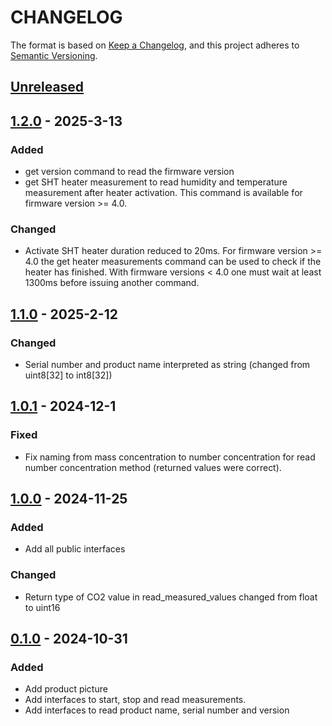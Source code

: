 # CHANGELOG

The format is based on [Keep a Changelog](https://keepachangelog.com/en/1.0.0/),
and this project adheres to [Semantic Versioning](https://semver.org/spec/v2.0.0.html).

## [Unreleased] 

## [1.2.0] - 2025-3-13

### Added

- get version command to read the firmware version
- get SHT heater measurement to read humidity and temperature measurement after heater activation. This command is available for firmware version >= 4.0.
### Changed

- Activate SHT heater duration reduced to 20ms. For firmware version >= 4.0 the get heater measurements command can be used to check if the heater has finished. With firmware versions < 4.0 one must wait at least 1300ms before issuing another command.
## [1.1.0] - 2025-2-12

### Changed

- Serial number and product name interpreted as string (changed from uint8[32] to int8[32])
## [1.0.1] - 2024-12-1

### Fixed

- Fix naming from mass concentration to number concentration for read number concentration method (returned values were correct).
## [1.0.0] - 2024-11-25

### Added

- Add all public interfaces
### Changed

- Return type of CO2 value in read_measured_values changed from float to uint16
## [0.1.0] - 2024-10-31

### Added

- Add product picture
- Add interfaces to start, stop and read measurements.
- Add interfaces to read product name, serial number and version

[Unreleased]: https://github.com/Sensirion/python-i2c-sen66/compare/1.2.0...HEAD
[1.2.0]: https://github.com/Sensirion/python-i2c-sen66/compare/1.1.0...1.2.0
[1.1.0]: https://github.com/Sensirion/python-i2c-sen66/compare/1.0.1...1.1.0
[1.0.1]: https://github.com/Sensirion/python-i2c-sen66/compare/1.0.0...1.0.1
[1.0.0]: https://github.com/Sensirion/python-i2c-sen66/compare/0.1.0...1.0.0
[0.1.0]: https://github.com/Sensirion/python-i2c-sen66/releases/tag/0.1.0